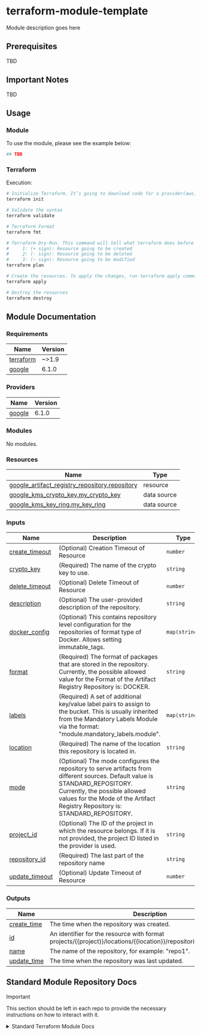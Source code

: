 # terraform-module-template

Module description goes here

## Prerequisites

TBD

## Important Notes

TBD

## Usage

### Module

To use the module, please see the example below:

```terraform
## TBD
```

### Terraform

Execution:

```bash
# Initialize Terraform. It’s going to download code for a provider(aws, gcp and azure) that we will use
terraform init

# Validate the syntax
terraform validate

# Terraform Format
terraform fmt

# Terraform Dry-Run. This command will tell what terraform does before making any changes.
#     1: (+ sign): Resource going to be created
#     2: (- sign): Resource going to be deleted
#     3: (~ sign): Resource going to be modified
terraform plan

# Create the resources. To apply the changes, run terraform apply command
terraform apply

# Destroy the resources
terraform destroy
```

## Module Documentation

<!-- BEGIN_TF_DOCS -->

### Requirements

| Name                                                                     | Version |
| ------------------------------------------------------------------------ | ------- |
| <a name="requirement_terraform"></a> [terraform](#requirement_terraform) | ~>1.9   |
| <a name="requirement_google"></a> [google](#requirement_google)          | 6.1.0   |

### Providers

| Name                                                      | Version |
| --------------------------------------------------------- | ------- |
| <a name="provider_google"></a> [google](#provider_google) | 6.1.0   |

### Modules

No modules.

### Resources

| Name                                                                                                                                                         | Type        |
| ------------------------------------------------------------------------------------------------------------------------------------------------------------ | ----------- |
| [google_artifact_registry_repository.repository](https://registry.terraform.io/providers/hashicorp/google/6.1.0/docs/resources/artifact_registry_repository) | resource    |
| [google_kms_crypto_key.my_crypto_key](https://registry.terraform.io/providers/hashicorp/google/6.1.0/docs/data-sources/kms_crypto_key)                       | data source |
| [google_kms_key_ring.my_key_ring](https://registry.terraform.io/providers/hashicorp/google/6.1.0/docs/data-sources/kms_key_ring)                             | data source |

### Inputs

| Name                                                                        | Description                                                                                                                                                                                                                                     | Type          | Default                 | Required |
| --------------------------------------------------------------------------- | ----------------------------------------------------------------------------------------------------------------------------------------------------------------------------------------------------------------------------------------------- | ------------- | ----------------------- | :------: |
| <a name="input_create_timeout"></a> [create_timeout](#input_create_timeout) | (Optional) Creation Timeout of Resource                                                                                                                                                                                                         | `number`      | `20`                    |    no    |
| <a name="input_crypto_key"></a> [crypto_key](#input_crypto_key)             | (Required) The name of the crypto key to use.                                                                                                                                                                                                   | `string`      | n/a                     |   yes    |
| <a name="input_delete_timeout"></a> [delete_timeout](#input_delete_timeout) | (Optional) Delete Timeout of Resource                                                                                                                                                                                                           | `number`      | `20`                    |    no    |
| <a name="input_description"></a> [description](#input_description)          | (Optional) The user-provided description of the repository.                                                                                                                                                                                     | `string`      | `""`                    |    no    |
| <a name="input_docker_config"></a> [docker_config](#input_docker_config)    | (Optional) This contains repository level configuration for the repositories of format type of Docker. Allows setting immutable_tags.                                                                                                           | `map(string)` | `{}`                    |    no    |
| <a name="input_format"></a> [format](#input_format)                         | (Required) The format of packages that are stored in the repository. Currently, the possible allowed value for the Format of the Artifact Registry Repository is: DOCKER.                                                                       | `string`      | `"DOCKER"`              |    no    |
| <a name="input_labels"></a> [labels](#input_labels)                         | (Required) A set of additional key/value label pairs to assign to the bucket. This is usually inherited from the Mandatory Labels Module via the format: "module.mandatory_labels.module".                                                      | `map(string)` | `{}`                    |    no    |
| <a name="input_location"></a> [location](#input_location)                   | (Required) The name of the location this repository is located in.                                                                                                                                                                              | `string`      | n/a                     |   yes    |
| <a name="input_mode"></a> [mode](#input_mode)                               | (Optional) The mode configures the repository to serve artifacts from different sources. Default value is STANDARD_REPOSITORY. Currently, the possible allowed values for the Mode of the Artifact Registry Repository is: STANDARD_REPOSITORY. | `string`      | `"STANDARD_REPOSITORY"` |    no    |
| <a name="input_project_id"></a> [project_id](#input_project_id)             | (Optional) The ID of the project in which the resource belongs. If it is not provided, the project ID listed in the provider is used.                                                                                                           | `string`      | `""`                    |    no    |
| <a name="input_repository_id"></a> [repository_id](#input_repository_id)    | (Required) The last part of the repository name                                                                                                                                                                                                 | `string`      | n/a                     |   yes    |
| <a name="input_update_timeout"></a> [update_timeout](#input_update_timeout) | (Optional) Update Timeout of Resource                                                                                                                                                                                                           | `number`      | `20`                    |    no    |

### Outputs

| Name                                                                 | Description                                                                                                             |
| -------------------------------------------------------------------- | ----------------------------------------------------------------------------------------------------------------------- |
| <a name="output_create_time"></a> [create_time](#output_create_time) | The time when the repository was created.                                                                               |
| <a name="output_id"></a> [id](#output_id)                            | An identifier for the resource with format projects/{{project}}/locations/{{location}}/repositories/{{repository\_id}}. |
| <a name="output_name"></a> [name](#output_name)                      | The name of the repository, for example: "repo1".                                                                       |
| <a name="output_update_time"></a> [update_time](#output_update_time) | The time when the repository was last updated.                                                                          |

<!-- END_TF_DOCS -->

## Standard Module Repository Docs

> [!IMPORTANT]  
> This section should be left in each repo to provide the necessary instructions on how to interact with it.

<details>
<summary>Standard Terraform Module Docs</summary>

---

This repository was bootstrapped via Terraform module template. That means it is preconfigured for certain workflows.

This repo includes the following built-in workflows:

- Linting of:
  - YAML
  - Github Actions
  - Terraform HCL
- Checkov to check for baseline compliance of HCL code
- Dependabot for Github Actions
- Semantic Versioning of releases
  - PRs are checked to ensure their name matches Conventional Commit style
- Run Terraform Test on PRs and Releases
- Push Module to HCP/TFE after Release

### Github PR Rules

You should configure the repository to require certain checks to avoid merging in non-compliant code.

### Semantic Versioning

> [!IMPORTANT]  
> **You must use `squash` commits for PRs in order for this workflow to function properly. You cannot use merge commits, you must use the name of the PR as the commit message.**

In order to promote changes to this repository, you must understand Conventional Commit style commit messages. These types of commit messages allow code reviewers to influence the versioning of the package in an accessible way.

_Conventional Commit messages **must** be made upon merging in a PR, which in turn will influence the next version number of the release._

| Commit Prefix | Commit Message                   | SemVer Output                           |
| ------------- | -------------------------------- | --------------------------------------- |
| `docs`        | `docs: update readme`            | Increment SemVer **patch** version by 1 |
| `fix`         | `fix: add output property`       | Increment SemVer **patch** version by 1 |
| `ci`          | `ci: updated ci scripts`         | Increment SemVer **patch** version by 1 |
| `feat`        | `feat: add CMEK to resource`     | Increment SemVer **minor** version by 1 |
| `major`       | `major: rework module structure` | Increment SemVer **major** version by 1 |

- [More information about Conventional Commits can be found here.](https://www.conventionalcommits.org/en/v1.0.0/#summary)
- [PR names are checked with the following Github Action](https://github.com/amannn/action-semantic-pull-request)
- The [detailed SemVer specification can be found here](https://semver.org/), but simply following the rules above is sufficient to produce proper module versioning. It is not necessary to use SemVer commits during the normal development cycle, it is only necessary during merges.

### Push Terraform Module Action

> You _must_ configure the Github Action correctly in order to push modules to HCP/TFE, or hook-up TFE/HCP tag-based modules. If you are using the Tag-based workflow, you don't need to use a separate action to push modules.

The `.github/workflows/release.yml` file has an action for pushing modules to HCP/TFE. This needs to be altered to match your server, as well as the module.

See documentation for [bruceharrison1984/terraform-push-module](https://github.com/bruceharrison1984/terraform-push-module) on how to configure the action for pushing to TFE/HCP.

Module version numbers are derived from previous versions and Conventional Commit messages.

### Auto-Documentation

Module documentation will automatically be completed upon creating a PR. You do not need to fill out the [Module Documentation](#module-documentation) section by hand. trigger

</details>
